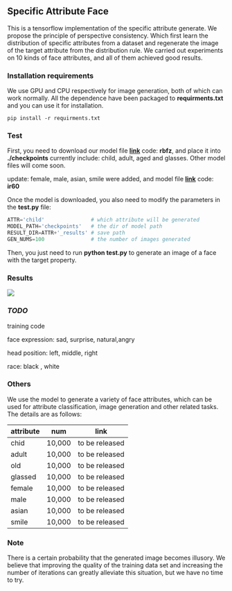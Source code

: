 ##  Specific Attribute Face

This is a tensorflow implementation of the specific attribute generate. We propose the principle of perspective consistency. Which first learn  the distribution of specific attributes from a dataset and regenerate the image of the target attribute from the distribution rule. We carried out experiments on 10 kinds of face attributes, and all of them achieved good results.



### Installation requirements

We use GPU and CPU respectively for image generation, both of which can work normally. All the dependence have been packaged to **requirments.txt** and you can use it for installation.

```shell
pip install -r requirments.txt
```

### Test

First, you need to download our model file [**link**](https://pan.baidu.com/s/1y7I2M1Ejkg8n0usIJzYs9w)  code: **rbfz**, and place it into **./checkpoints** currently include: child, adult, aged and glasses. Other model files will come soon.

update: female, male, asian, smile were added, and model file [**link**](https://pan.baidu.com/s/13I6qiKefb51p5yKz9PBWxg) code: **ir60**

Once the model is downloaded, you also need to modify the parameters in the **test.py** file:

```python
ATTR='child'               # which attribute will be generated
MODEL_PATH='checkpoints'   # the dir of model path
RESULT_DIR=ATTR+'_results' # save path
GEN_NUMS=100               # the number of images generated
```

Then, you just need to run **python test.py**  to generate an image of a face with the target property.

### Results

![](./assert/figure1.png)

### *TODO*

training code

face expression: sad, surprise, natural,angry

head position: left, middle, right

race:  black , white

### **Others**

We use the model to generate a variety of face attributes, which can be used for attribute classification, image generation and other related tasks. The details are as follows:

| attribute | num    | link           |
| --------- | ------ | -------------- |
| chid      | 10,000 | to be released |
| adult     | 10,000 | to be released |
| old       | 10,000 | to be released |
| glassed   | 10,000 | to be released |
| female    | 10,000 | to be released |
| male      | 10,000 | to be released |
| asian     | 10,000 | to be released |
| smile     | 10,000 | to be released |

### Note

There is a certain probability that the generated image becomes illusory. We believe that improving the quality of the training data set and increasing the number of iterations can greatly alleviate this situation, but we have no time to try.